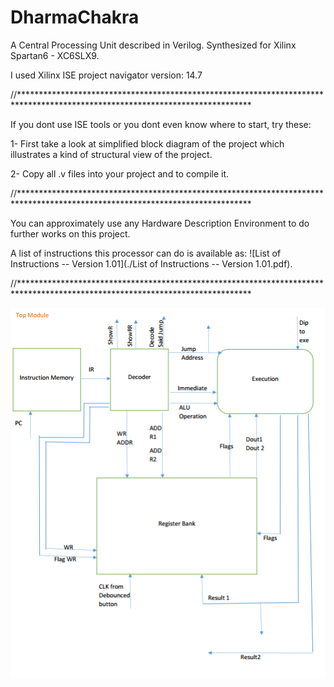 # DharmaChakra
 A Central Processing Unit described in Verilog. Synthesized for Xilinx Spartan6 - XC6SLX9.
 
 I used Xilinx ISE project navigator version: 14.7
 
 //*****************************************************************************************************************************
 
 If you dont use ISE tools or you dont even know where to start, try these:
 
 1- First take a look at simplified block diagram of the project which illustrates a kind of structural view of the project.
 
 2- Copy all .v files into your project and to compile it.
 
 
 //*****************************************************************************************************************************
 
 
 You can approximately use any Hardware Description Environment to do further works on this project.
 
 A list of instructions this processor can do is available as: ![List of Instructions -- Version 1.01](./List of Instructions -- Version 1.01.pdf).
 
 
 //*****************************************************************************************************************************
 
 ![Simplified Block Diagram](./Simplifed--BlcokDiagram.png)
 
 
 
 
